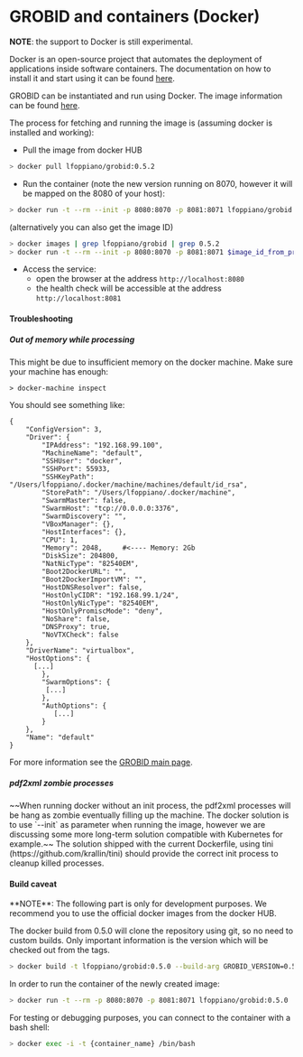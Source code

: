 <h1>GROBID and containers (Docker)</h1>

**NOTE**: the support to Docker is still experimental.  

Docker is an open-source project that automates the deployment of applications inside software containers. 
The documentation on how to install it and start using it can be found [here](https://docs.docker.com/engine/understanding-docker/). 

GROBID can be instantiated and run using Docker. The image information can be found [here](https://hub.docker.com/r/lfoppiano/grobid/).

The process for fetching and running the image is (assuming docker is installed and working):

- Pull the image from docker HUB
```bash
> docker pull lfoppiano/grobid:0.5.2
```
 
- Run the container (note the new version running on 8070, however it will be mapped on the 8080 of your host):

```bash
> docker run -t --rm --init -p 8080:8070 -p 8081:8071 lfoppiano/grobid:0.5.2
```

(alternatively you can also get the image ID)  
```bash
> docker images | grep lfoppiano/grobid | grep 0.5.2
> docker run -t --rm --init -p 8080:8070 -p 8081:8071 $image_id_from_previous_command
```

- Access the service: 
  - open the browser at the address `http://localhost:8080`
  - the health check will be accessible at the address `http://localhost:8081`


<h4>Troubleshooting</h4>

<h5>Out of memory while processing</h5>

This might be due to insufficient memory on the docker machine. Make sure your machine has enough: 

```
> docker-machine inspect
```

You should see something like: 

```
{
    "ConfigVersion": 3,
    "Driver": {
        "IPAddress": "192.168.99.100",
        "MachineName": "default",
        "SSHUser": "docker",
        "SSHPort": 55933,
        "SSHKeyPath": "/Users/lfoppiano/.docker/machine/machines/default/id_rsa",
        "StorePath": "/Users/lfoppiano/.docker/machine",
        "SwarmMaster": false,
        "SwarmHost": "tcp://0.0.0.0:3376",
        "SwarmDiscovery": "",
        "VBoxManager": {},
        "HostInterfaces": {},
        "CPU": 1,
        "Memory": 2048,     #<---- Memory: 2Gb                   
        "DiskSize": 204800,
        "NatNicType": "82540EM",
        "Boot2DockerURL": "",
        "Boot2DockerImportVM": "",
        "HostDNSResolver": false,
        "HostOnlyCIDR": "192.168.99.1/24",
        "HostOnlyNicType": "82540EM",
        "HostOnlyPromiscMode": "deny",
        "NoShare": false,
        "DNSProxy": true,
        "NoVTXCheck": false
    },
    "DriverName": "virtualbox",
    "HostOptions": {
      [...]
        },
        "SwarmOptions": {
         [...]
        },
        "AuthOptions": {
           [...]
        }
    },
    "Name": "default"
}
```

For more information see the [GROBID main page](https://github.com/kermitt2/grobid/blob/master/Readme.md).

<h5>pdf2xml zombie processes</h5>
~~When running docker without an init process, the pdf2xml processes will be hang as zombie eventually filling 
up the machine. The docker solution is to use `--init` as parameter when running the image, however we are discussing 
some more long-term solution compatible with Kubernetes for example.~~
The solution shipped with the current Dockerfile, using tini (https://github.com/krallin/tini) should provide the correct init process to cleanup 
killed processes. 
 

<h4>Build caveat</h4>
**NOTE**: The following part is only for development purposes. We recommend you to use the official 
docker images from the docker HUB.

The docker build from 0.5.0 will clone the repository using git, so no need to custom builds. 
Only important information is the version which will be checked out from the tags.
 
```bash
> docker build -t lfoppiano/grobid:0.5.0 --build-arg GROBID_VERSION=0.5.0 .
```

In order to run the container of the newly created image: 
```bash
> docker run -t --rm -p 8080:8070 -p 8081:8071 lfoppiano/grobid:0.5.0
```

For testing or debugging purposes, you can connect to the container with a bash shell:
```bash
> docker exec -i -t {container_name} /bin/bash
```
